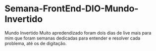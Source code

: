 # Semana-FrontEnd-DIO-Mundo-Invertido
Mundo Invertido
Muito apredendizado foram dois dias de live mais para mim que foram semanas dedicadas para entender e resolver cada problema, até os de digitação.
